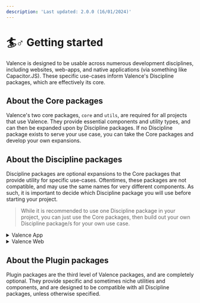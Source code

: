 ```yaml
---
description: 'Last updated: 2.0.0 (16/01/2024)'
---
```


# 🏄♂ Getting started

Valence is designed to be usable across numerous development disciplines, including websites, web-apps, and native applications (via something like Capacitor.JS). These specific use-cases inform Valence's Discipline packages, which are effectively its core.

## About the Core packages

Valence's two core packages, `core` and `utils`, are required for all projects that use Valence. They provide essential components and utility types, and can then be expanded upon by Discipline packages. If no Discipline package exists to serve your use case, you can take the Core packages and develop your own expansions.

## About the Discipline packages

Discipline packages are optional expansions to the Core packages that provide utility for specific use-cases. Oftentimes, these packages are not compatible, and may use the same names for very different components. As such, it is important to decide which Discipline package you will use before starting your project.

> While it is recommended to use one Discipline package in your project, you can just use the Core packages, then build out your own Discipline package/s for your own use case.

<details>

<summary>Valence App</summary>

Valence App is currently the only Discipline package available, and includes components designed specifically for web and native apps.

[valence-app-quick-start.md](../valence-app/valence-app-quick-start.md "mention")

</details>

<details>

<summary>Valence Web</summary>

Valence Web is a theoretical second Discipline package, and would include components specifically designed for website environments.

</details>

## About the Plugin packages

Plugin packages are the third level of Valence packages, and are completely optional. They provide specific and sometimes niche utilities and components, and are designed to be compatible with all Discipline packages, unless otherwise specified.
